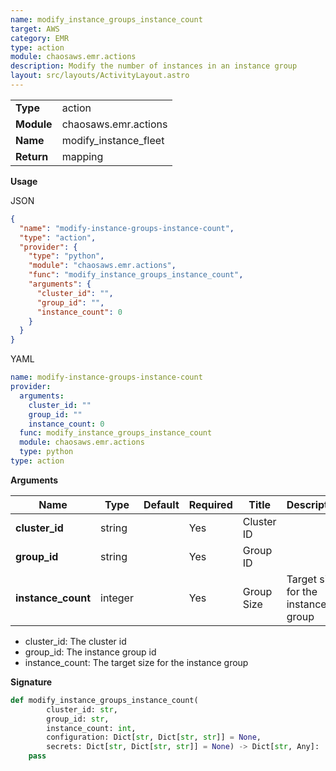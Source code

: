 ```yaml
---
name: modify_instance_groups_instance_count
target: AWS
category: EMR
type: action
module: chaosaws.emr.actions
description: Modify the number of instances in an instance group
layout: src/layouts/ActivityLayout.astro
---
```


|            |                       |
| ---------- | --------------------- |
| **Type**   | action                |
| **Module** | chaosaws.emr.actions  |
| **Name**   | modify_instance_fleet |
| **Return** | mapping               |

**Usage**

JSON

```json
{
  "name": "modify-instance-groups-instance-count",
  "type": "action",
  "provider": {
    "type": "python",
    "module": "chaosaws.emr.actions",
    "func": "modify_instance_groups_instance_count",
    "arguments": {
      "cluster_id": "",
      "group_id": "",
      "instance_count": 0
    }
  }
}
```

YAML

```yaml
name: modify-instance-groups-instance-count
provider:
  arguments:
    cluster_id: ""
    group_id: ""
    instance_count: 0
  func: modify_instance_groups_instance_count
  module: chaosaws.emr.actions
  type: python
type: action
```

**Arguments**

| Name               | Type    | Default | Required | Title      | Description                        |
| ------------------ | ------- | ------- | -------- | ---------- | ---------------------------------- |
| **cluster_id**     | string  |         | Yes      | Cluster ID |                                    |
| **group_id**       | string  |         | Yes      | Group ID   |                                    |
| **instance_count** | integer |         | Yes      | Group Size | Target size for the instance group |

- cluster_id: The cluster id
- group_id: The instance group id
- instance_count: The target size for the instance group

**Signature**

```python
def modify_instance_groups_instance_count(
        cluster_id: str,
        group_id: str,
        instance_count: int,
        configuration: Dict[str, Dict[str, str]] = None,
        secrets: Dict[str, Dict[str, str]] = None) -> Dict[str, Any]:
    pass

```
